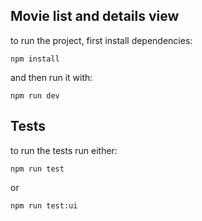 ## Movie list and details view

to run the project, first install dependencies:

```
npm install
```

and then run it with:

```
npm run dev
```

## Tests

to run the tests run either:

```
npm run test
```

or

```
npm run test:ui
```
